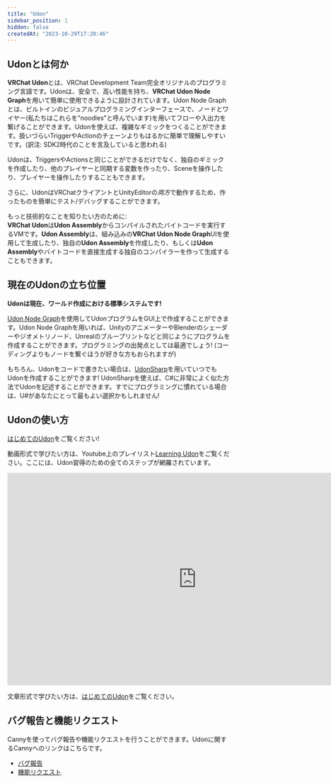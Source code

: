```yaml
---
title: "Udon"
sidebar_position: 1
hidden: false
createdAt: "2023-10-29T17:20:46"
---
```

## Udonとは何か
<!-- **VRChat Udon** is a programming language built completely in-house by the VRChat Development Team. It is designed to be secure, performant, and easy to use via the **VRChat Udon Node Graph**, a built-in visual programming interface that uses nodes and wires (we call them “noodles”) to connect flow, inputs, and outputs. You can build complex behaviors with Udon-- far more complex and easier to understand than unwieldy chains of Triggers and Actions. -->
**VRChat Udon**とは、VRChat Development Team完全オリジナルのプログラミング言語です。Udonは、安全で、高い性能を持ち、**VRChat Udon Node Graph**を用いて簡単に使用できるように設計されています。Udon Node Graphとは、ビルトインのビジュアルプログラミングインターフェースで、ノードとワイヤー(私たちはこれらを"noodles"と呼んでいます)を用いてフローや入出力を繋げることができます。Udonを使えば、複雑なギミックをつくることができます。扱いづらいTriggerやActionのチェーンよりもはるかに簡単で理解しやすいです。(訳注: SDK2時代のことを言及していると思われる)

<!-- Not only can you replicate the full behavior of Triggers and Actions with VRChat Udon, but you can create your own behaviors, sync variables with others, interact with scenes, interact with players, and more. -->
Udonは、TriggersやActionsと同じことができるだけでなく、独自のギミックを作成したり、他のプレイヤーと同期する変数を作ったり、Sceneを操作したり、プレイヤーを操作したりすることもできます。

<!-- In addition, Udon runs in both the VRChat client *and* the Unity Editor, allowing you to test and debug your creations with ease. -->
さらに、UdonはVRChatクライアントとUnityEditorの*両方*で動作するため、作ったものを簡単にテスト/デバッグすることができます。

<!-- For the more technically inclined: **VRChat Udon** is a VM running bytecode compiled from **Udon Assembly**. You can generate **Udon Assembly** using the built-in **VRChat Udon Node Graph** UI, writing your own **Udon Assembly**, or even by writing your own compiler to generate **Udon Assembly** or bytecode programs directly. -->
もっと技術的なことを知りたい方のために:  
**VRChat Udon**は**Udon Assembly**からコンパイルされたバイトコードを実行するVMです。**Udon Assembly**は、組み込みの**VRChat Udon Node Graph**UIを使用して生成したり、独自の**Udon Assembly**を作成したり、もしくは**Udon Assembly**やバイトコードを直接生成する独自のコンパイラーを作って生成することもできます。

<!-- ## Current Udon Status -->
## 現在のUdonの立ち位置
<!-- **Udon is our current main-line standard system for World Creation!** -->
**Udonは現在、ワールド作成における標準システムです!**

<!-- You can use the [Udon Node Graph](/worlds/udon/graph) to create Udon programs with a graphical interface. This is a lot like Unity animators, Blender shaders or geometry nodes, Unreal blueprints, and many other similar methods. It's a great starting point-- but also, some people just prefer nodes over code! -->
[Udon Node Graph](/worlds/udon/graph)を使用してUdonプログラムをGUI上で作成することができます。Udon Node Graphを用いれば、UnityのアニメーターやBlenderのシェーダーやジオメトリノード、Unrealのブループリントなどと同じようにプログラムを作成することができます。プログラミングの出発点としては最適でしょう! (コーディングよりもノードを繋ぐほうが好きな方もおられますが)

<!-- Of course, if you do prefer code, you can always write Udon using [UdonSharp](https://udonsharp.docs.vrchat.com/)! UdonSharp is a way to write Udon in a way very similar to C#. If you're already familiar with programming, U# might be the easiest way forward for you! -->
もちろん、Udonをコードで書きたい場合は、[UdonSharp](/worlds/udonsharp)を用いていつでもUdonを作成することができます! UdonSharpを使えば、C#に非常によく似た方法でUdonを記述することができます。すでにプログラミングに慣れている場合は、U#があなたにとって最もよい選択かもしれません!

<!-- ## How to use Udon -->
## Udonの使い方
<!-- Check out [Getting Started with Udon](/worlds/udon/getting-started-with-udon) ! -->
[はじめてのUdon](getting-started-with-udon)をご覧ください!

<!-- If you like Tutorial Videos, you can check out our [Learning Udon](https://www.youtube.com/playlist?list=PLe9XHNvXcouQjg5GULWGLj1tMzeythnQi) Playlist on YouTube, which goes over all the steps to get you up and running. -->
動画形式で学びたい方は、Youtube上のプレイリスト[Learning Udon](https://www.youtube.com/playlist?list=PLe9XHNvXcouQjg5GULWGLj1tMzeythnQi)をご覧ください。ここには、Udon習得のための全てのステップが網羅されています。
<!-- <iframe class="embedly-embed" src="//cdn.embedly.com/widgets/media.html?src=http%3A%2F%2Fwww.youtube.com%2Fembed%2Fvideoseries%3Flist%3DPLe9XHNvXcouQjg5GULWGLj1tMzeythnQi&display_name=YouTube&url=https%3A%2F%2Fwww.youtube.com%2Fplaylist%3Flist%3DPLe9XHNvXcouQjg5GULWGLj1tMzeythnQi&image=https%3A%2F%2Fi.ytimg.com%2Fvi%2F8gXzBTqlP6I%2Fhqdefault.jpg%3Fsqp%3D-oaymwEWCKgBEF5IWvKriqkDCQgBFQAAiEIYAQ%3D%3D%26rs%3DAOn4CLDEoE6be2bvFU9le9GXGstXJO0nfg&key=f2aa6fc3595946d0afc3d76cbbd25dc3&type=text%2Fhtml&schema=youtube" width="853" height="480" scrolling="no" title="YouTube embed" frameborder="0" allow="autoplay; fullscreen" allowfullscreen="true"></iframe> -->
<div class="video-container">
    <iframe src="https://www.youtube-nocookie.com/embed/8gXzBTqlP6I?si=szRiEh57ZmN51oDK" title="YouTube video player" frameborder="0" allow="accelerometer; autoplay; clipboard-write; encrypted-media; gyroscope; picture-in-picture; web-share" width="853" height="480" allowfullscreen></iframe>
</div>

<!-- If you'd rather read the steps directly, then read our [Getting Started with Udon](/worlds/udon/getting-started-with-udon) page. -->
文章形式で学びたい方は、[はじめてのUdon](/worlds/udon/getting-started-with-udon)をご覧ください。

<!-- ## Bug Reports and Feature Requests -->
## バグ報告と機能リクエスト
<!-- We use Canny across all of VRChat to receive reports of bugs and feature requests. For Udon specifically, use these links: -->
Cannyを使ってバグ報告や機能リクエストを行うことができます。Udonに関するCannyへのリンクはこちらです。
* [バグ報告](https://feedback.vrchat.com/vrchat-udon-closed-alpha-bugs)
* [機能リクエスト](https://feedback.vrchat.com/vrchat-udon-closed-alpha-feedback)
